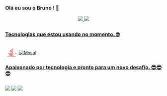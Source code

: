 ### Olá eu sou o Bruno ! 👋 

<div align="center">
  <a href="https://github.com/BrunoRamanery">
  <img height="180em" src="https://github-readme-stats.vercel.app/api?username=BrunoRamanery&show_icons=true&theme=onedark&include_all_commits=true&count_private=true"/>
  <img height="180em" src="https://github-readme-stats.vercel.app/api/top-langs/?username=BrunoRamanery&layout=compact&langs_count=7&theme=onedark"/>
</div>
  
  ##
  
 ### Tecnologias que estou usando no momento. 🤓
  
<div style="display: inline_block"><br>
  
  <img align="center" alt="Java" height="30" width="40" src="https://raw.githubusercontent.com/devicons/devicon/master/icons/java/java-plain.svg">
  <img align="center" alt="Mysql" height="30" width="40" src="https://cdn.jsdelivr.net/gh/devicons/devicon/icons/mysql/mysql-original-wordmark.svg">
         
          
</div>
  
 ### Apaixonado por tecnologia e pronto para um novo desafio.  😎😎😎
  
  <div>
   
   ##
    
  <a href="https://instagram.com/ramanery_07" target="_blank"><img src="https://img.shields.io/badge/-Instagram-%23E4405F?style=for-the-badge&logo=instagram&logoColor=white" target="_blank"></a>
  <a href = "mailto:contatoramanery00@gmail.com"><img src="https://img.shields.io/badge/-Gmail-%23333?style=for-the-badge&logo=gmail&logoColor=white" target="_blank"></a>
  <a href="https://www.linkedin.com/in/bruno-eduardo-ramanery-73b219209/" target="_blank"><img src="https://img.shields.io/badge/-LinkedIn-%230077B5?style=for-the-badge&logo=linkedin&logoColor=white" target="_blank"></a> 
  </div>
  
